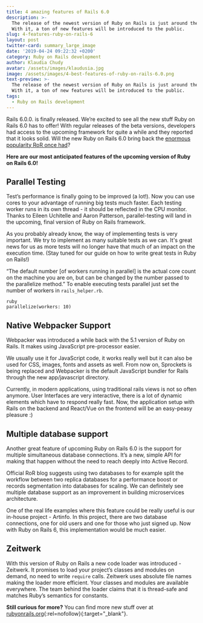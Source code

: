 ```yaml
---
title: 4 amazing features of Rails 6.0
description: >-
  The release of the newest version of Ruby on Rails is just around the corner.
  With it, a ton of new features will be introduced to the public.
slug: 4-features-ruby-on-rails-6
layout: post
twitter-card: summary_large_image
date: '2019-04-24 09:22:32 +0200'
category: Ruby on Rails development
author: Klaudia Chudy
avatar: /assets/images/klaudusia.jpg
image: /assets/images/4-best-features-of-ruby-on-rails-6.0.png
text-preview: >-
  The release of the newest version of Ruby on Rails is just around the corner.
  With it, a ton of new features will be introduced to the public.
tags:
  - Ruby on Rails development
---
```

Rails 6.0.0. is finally released. We’re excited to see all the new stuff Ruby on Rails 6.0 has to offer! With regular releases of the beta versions, developers had access to the upcoming framework for quite a while and they reported that it looks solid. Will the new Ruby on Rails 6.0 bring back the [enormous popularity RoR once had](https://naturaily.com/blog/who-gives-f-about-rails)? 

**Here are our most anticipated features of the upcoming version of Ruby on Rails 6.0!**

## Parallel Testing

Test’s performance is finally going to be improved (a lot!). Now you can use cores to your advantage of running big tests much faster. Each testing worker runs in its own thread - it should be reflected in the CPU monitor. Thanks to Eileen Uchitelle and Aaron Patterson, parallel-testing will land in the upcoming, final version of Ruby on Rails framework.

As you probably already know, the way of implementing tests is very important. We try to implement as many suitable tests as we can. It's great news for us as more tests will no longer have that much of an impact on the execution time. (Stay tuned for our guide on how to write great tests in Ruby on Rails!)

“The default number \[of workers running  in parallel] is the actual core count on the machine you are on, but can be changed by the number passed to the parallelize method.” To enable executing tests parallel just set the number of workers in `rails_helper.rb`.

```
ruby
parallelize(workers: 10)
```

## Native Webpacker Support

Webpacker was introduced a while back with the 5.1 version of Ruby on Rails. It makes using JavaScript pre-processor easier. 

We usually use it for JavaScript code, it works really well but it can also be used for CSS, images, fonts and assets as well. From now on, Sprockets is being replaced and Webpacker is the default JavaScript bundler for Rails through the new app/javascript directory.

Currently, in modern applications, using traditional rails views is not so often anymore. User Interfaces are very interactive, there is a lot of dynamic elements which have to respond really fast. Now, the application setup with Rails on the backend and React/Vue on the frontend will be an easy-peasy pleasure :)

## Multiple database support

Another great feature of upcoming Ruby on Rails 6.0 is the support for multiple simultaneous database connections. It’s a new, simple API for making that happen without the need to reach deeply into Active Record. 

Official RoR blog suggests using two databases to for example split the workflow between two replica databases for a performance boost or records segmentation into databases for scaling. We can definitely see multiple database support as an improvement in building microservices architecture. 

One of the real life examples where this feature could be really useful is our in-house project - Artinfo. In this project, there are two database connections, one for old users and one for those who just signed up. Now with Ruby on Rails 6, this implementation would be much easier. 

## Zeitwerk

With this version of Ruby on Rails a new code loader was introduced - Zeitwerk. It promises to load your project’s classes and modules on demand, no need to write `require` calls. Zeitwerk uses absolute file names making the loader more efficient. Your classes and modules are available everywhere. The team behind the loader claims that it is thread-safe and matches Ruby’s semantics for constants. 

**Still curious for more?** You can find more new stuff over at [rubyonrails.org](https://weblog.rubyonrails.org/2019/8/18/this-week-in-rails-rails-6-is-released-sass-rails-6-improved-mysql2-error-and-more/){:rel=nofollow}{:target="_blank"}.

